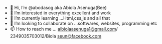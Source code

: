 - 👋 Hi, I’m @abodasog aka Abiola Asenuga(Bee)
- 👀 I’m interested in everything excellent and work
- 🌱 I’m currently learning ...Html,css,js and all that
- 💞️ I’m looking to collaborate on ...softwares, websites, programming etc
- 📫 How to reach me ... aibiolaasenuga1@gmail.com/ 2349035703012/Biola seun@facebook.com

<!---
abodasog/abodasog is a boyscout(always ready to collaborate ✨ special ✨ repository because its `README.md` (this file) appears on your GitHub profile.
You can click the Preview link to take a look at your changes.
--->
